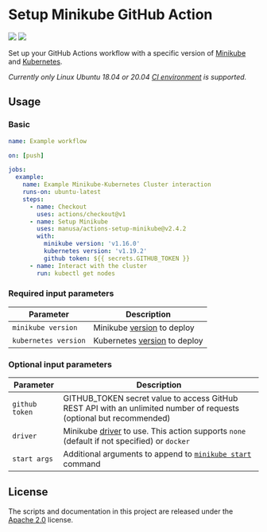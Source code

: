 Setup Minikube GitHub Action
===============================

[<img src="https://github.com/manusa/actions-setup-minikube/workflows/Perform checks/badge.svg"/>](https://github.com/manusa/actions-setup-minikube/actions)
[<img src="https://github.com/manusa/actions-setup-minikube/workflows/Run action and validate environment/badge.svg"/>](https://github.com/manusa/actions-setup-minikube/actions)

Set up your GitHub Actions workflow with a specific version of
[Minikube](https://github.com/kubernetes/minikube)
and [Kubernetes](https://github.com/kubernetes/kubernetes).

_Currently only Linux Ubuntu 18.04 or 20.04
[CI environment](https://help.github.com/en/github/automating-your-workflow-with-github-actions/virtual-environments-for-github-actions)
is supported._

## Usage

### Basic

```yaml
name: Example workflow

on: [push]

jobs:
  example:
    name: Example Minikube-Kubernetes Cluster interaction
    runs-on: ubuntu-latest
    steps:
      - name: Checkout
        uses: actions/checkout@v1
      - name: Setup Minikube
        uses: manusa/actions-setup-minikube@v2.4.2
        with:
          minikube version: 'v1.16.0'
          kubernetes version: 'v1.19.2'
          github token: ${{ secrets.GITHUB_TOKEN }}
      - name: Interact with the cluster
        run: kubectl get nodes
```

### Required input parameters

| Parameter | Description |
| --------- | ----------- |
| `minikube version` | Minikube [version](https://github.com/kubernetes/minikube/releases) to deploy |
| `kubernetes version` | Kubernetes [version](https://github.com/kubernetes/kubernetes/releases) to deploy |

### Optional input parameters

| Parameter | Description |
| --------- | ----------- |
| `github token` | GITHUB_TOKEN secret value to access GitHub REST API with an unlimited number of requests (optional but recommended) |
| `driver` | Minikube [driver](https://minikube.sigs.k8s.io/docs/drivers/) to use. This action supports `none` (default if not specified) or `docker` |
| `start args` | Additional arguments to append to [`minikube start`](https://minikube.sigs.k8s.io/docs/commands/start/) command |

## License

The scripts and documentation in this project are released under the [Apache 2.0](./LICENSE) license.
